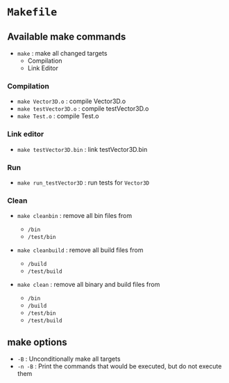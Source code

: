 # `Makefile`

## Available make commands

- `make` : make all changed targets
	- Compilation
	- Link Editor

### Compilation

- `make Vector3D.o` : compile Vector3D.o
- `make testVector3D.o` : compile testVector3D.o
- `make Test.o` : compile Test.o

### Link editor

- `make testVector3D.bin` : link testVector3D.bin


### Run

- `make run_testVector3D` : run tests for `Vector3D`

### Clean

- `make cleanbin` : remove all bin files from
	- `/bin`
	- `/test/bin`

- `make cleanbuild` : remove all build files from
	- `/build`
	- `/test/build`

- `make clean` : remove all binary and build files from
	- `/bin`
	- `/build`
	- `/test/bin`
	- `/test/build`


## make options

- `-B` : Unconditionally make all targets
- `-n -B` : Print the commands that would be executed, but do not execute them
